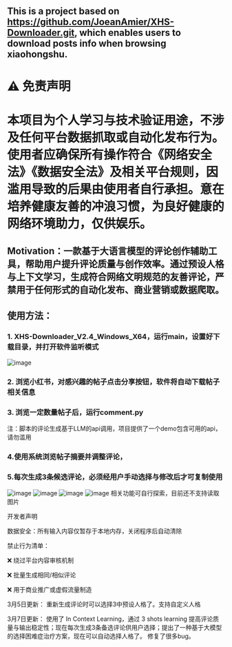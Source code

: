 ## This is a project based on https://github.com/JoeanAmier/XHS-Downloader.git, which enables users to download posts info when browsing xiaohongshu.

# ⚠️ 免责声明
# 本项目为个人学习与技术验证用途，不涉及任何平台数据抓取或自动化发布行为。使用者应确保所有操作符合《网络安全法》《数据安全法》及相关平台规则，因滥用导致的后果由使用者自行承担。意在培养健康友善的冲浪习惯，为良好健康的网络环境助力，仅供娱乐。
## Motivation：一款基于大语言模型的评论创作辅助工具，帮助用户提升评论质量与创作效率。通过预设人格与上下文学习，生成符合网络文明规范的友善评论，严禁用于任何形式的自动化发布、商业营销或数据爬取。
## 使用方法：
### 1. XHS-Downloader_V2.4_Windows_X64，运行main，设置好下载目录，并打开软件监听模式
![image](https://github.com/user-attachments/assets/317b7dc6-0f4f-467e-83ae-ce6147ea76b1)
### 2. 浏览小红书，对感兴趣的帖子点击分享按钮，软件将自动下载帖子相关信息
### 3. 浏览一定数量帖子后，运行comment.py
注：脚本的评论生成基于LLM的api调用，项目提供了一个demo包含可用的api，请勿滥用
### 4.使用系统浏览帖子摘要并调整评论，
### 5.每次生成3条候选评论，必须经用户手动选择与修改后才可复制使用
![image](https://github.com/user-attachments/assets/e7400569-45f7-4e89-aa34-a1cbe705bcb8)
![image](https://github.com/user-attachments/assets/cddcc35d-3ecd-4e2c-a794-3d1e78358f05)
![image](https://github.com/user-attachments/assets/1793b8ba-f665-4e88-ab8f-d135653cb654)
![image](https://github.com/user-attachments/assets/a43c317f-223d-4103-aa8a-687cb52ff3c0)
相关功能可自行探索，目前还不支持读取图片

开发者声明

数据安全：所有输入内容仅暂存于本地内存，关闭程序后自动清除

禁止行为清单：

❌ 绕过平台内容审核机制

❌ 批量生成相同/相似评论

❌ 用于商业推广或虚假流量制造


3月5日更新： 重新生成评论时可以选择3中预设人格了。支持自定义人格

3月7日更新： 使用了 In Context Learning，通过 3 shots learning 提高评论质量与输出稳定性；现在每次生成3条备选评论供用户选择；提出了一种基于大模型的选择困难症治疗方案，现在可以自动选择人格了。 修复了很多bug。
